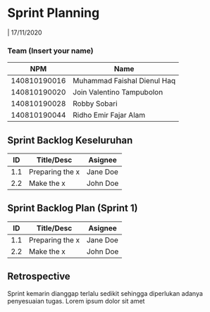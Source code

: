 # Sprint Planning 
| 17/11/2020

### Team (Insert your name)
| NPM           | Name        |
| ------------- |-------------|
| 140810190016  | Muhammad Faishal Dienul Haq |
| 140810190020  | Join Valentino Tampubolon   |
| 140810190028  | Robby Sobari                |
| 140810190044  | Ridho Emir Fajar Alam       |

## Sprint Backlog Keseluruhan 
| ID  | Title/Desc | Asignee | 
| --- | ---------- | ------- | 
| 1.1 | Preparing the x | Jane Doe | 
| 2.2 | Make the x | John Doe | 

## Sprint Backlog Plan (Sprint 1)
| ID  | Title/Desc | Asignee | 
| --- | ---------- | ------- | 
| 1.1 | Preparing the x | Jane Doe | 
| 2.2 | Make the x | John Doe | 

## Retrospective 

Sprint kemarin dianggap terlalu sedikit sehingga diperlukan adanya penyesuaian tugas. Lorem ipsum dolor sit amet

